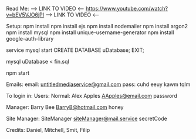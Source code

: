 Read Me:
--> LINK TO VIDEO <--
https://www.youtube.com/watch?v=bEV5VJO6jPI
--> LINK TO VIDEO <--

Setup:
npm install
npm install ejs
npm install nodemailer
npm install argon2
npm install mysql
npm install unique-username-generator 
npm install google-auth-library

service mysql start
CREATE DATABASE uDatabase;
EXIT;

mysql uDatabase < fin.sql

npm start

Emails:
email:  untitledmediaservice@gmail.com
pass:  cuhd eeuy kawm tqlm


To login in:
Users:
Normal:
Alex Apples
AApples@email.com
password

Manager:
Barry Bee
BarryB@hotmail.com
honey

Site Manager:
SiteManager
siteManager@mail.service
secretCode

Credits: Daniel, Mitchell, Smit, Filip